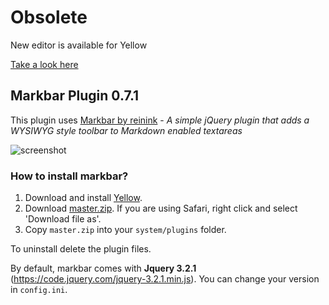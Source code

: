 # Obsolete

New editor is available for Yellow

[Take a look here](https://github.com/datenstrom/yellow/issues/103#issuecomment-383377763)

## Markbar Plugin 0.7.1
 
This plugin uses [Markbar by reinink](https://github.com/reinink/jQuery.Markbar) - *A simple jQuery plugin that adds a WYSIWYG style toolbar to Markdown enabled textareas*

![screenshot](https://raw.githubusercontent.com/nibreh/yellow-plugin-markbar/master/markbar-screenshot.png)

### How to install markbar?

1. Download and install [Yellow](https://github.com/datenstrom/yellow/).  
2. Download [master.zip](https://github.com/nibreh/yellow-plugin-markbar/archive/master.zip). If you are using Safari, right click and select 'Download file as'.
3. Copy `master.zip` into your `system/plugins` folder.

To uninstall delete the plugin files.

By default, markbar comes with **Jquery 3.2.1** (https://code.jquery.com/jquery-3.2.1.min.js). You can change your version in `config.ini`. 
